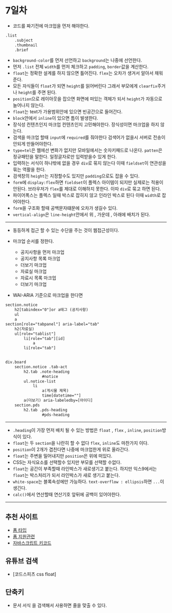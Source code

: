# 7일차

- 코드를 짜기전에 마크업을 먼저 해야한다.

```html
.list
    .subject
    .thumbnail
    .brief
```

- `background-color`를 먼저 선언하고 `background`는 나중에 선언한다.
- 먼저 `.list` 전체 `width`를 먼저 체크하고 `padding`, `border`값을 계산한다. 
- `float`는 정확한 설계를 하지 않으면 틀어진다. `flex`는 오차가 생겨서 알아서 채워준다.
- 모든 자식들이 `float`가 되면 `height`를 읽어버린다 그래서 부모에게 `clearfix`주거나 `height`를 주면 된다.
- `position`으로 레이아웃을 잡으면 화면에 떠있는 객체가 되서 `height`가 자동으로 늘어나지 않는다.
- `float`는 text가 가용범위안에 있으면 빈공간으로 들어간다.
- `block`안에서 `inline`이 있으면 틈이 발생한다.
- 장식성 컨텐츠인지 마크업 컨텐츠인지 고민해야한다. 장식성이면 마크업을 하지 않는다.
- 검색을 마크업 할때 `input`에 `required`를 줘야한다 검색어가 없을시 서버로 전송이 안되게 만들어야한다.
- `type=tel`은 웹에선 변화가 없지만 모바일에서는 숫자키패드로 나온다. `patten`은 정규패턴을 말한다. 일정글자로만 입력받을수 있게 한다.
- 입력하는 서식이 하나밖에 없을 경우 `div`로 묶지 않는다 이때 `fieldset`이 연관성을 묶는 역활을 한다.
- 검색창의 `height`는 지정할수도 있지만 `padding`으로도 잡을 수 있다.
- `form`에 `display:flex`하면 `fieldset`이 플렉스 아이템이 되지만 실제로는 적용이 안된다. 브라우저가 `flex`를 제대로 이해하지 못한다. 이따 `div`로 묶고 하면 된다.
- 파이어폭스는 플렉스 일때 박스로 잡히지 않고 인라인 박스로 된다 이때 `width`로 잡어야한다.
- `form`을 구조화 할때 공백문자떄문에 오차가 생길수 있다.
- `vertical-align`은 `line-height`안에서 위 , 가운데 , 아래에 배치가 된다.

- - -

- 동등하게 접근 할 수 있는 수단을 주는 것이 웹접근성이다.
- 마크업 순서를 정한다.
    - 공지사항을 먼저 마크업
    - 공지사항 목록 마크업
    - 더보기 마크업
    - 자료실 마크업
    - 자료시 목록 마크업
    - 더보기 마크업

- WAI-ARIA 기준으로 마크업을 한다면 

```html
section.notice
    h2[tabindex="0"]or a태그 (공지사항)
    ul
    a
section[role="tabpanel"] aria-label="tab"
    h2(자료실)
    ul[role="tablist"]
        li[role="tab"][id]
            a
        li[role="tab"]
    
```

```html
div.board
    section.notice .tab-act 
        h2.tab .note-heading
                #notice
        ul.notice-list
            li
                a(게시물 제목)
                time[datetime=""]
        a(더보기) aria-labeledby=[아이디] 
    section.pds
        h2.tab .pds-heading
                #pds-heading
```

- - -

- `.heading`이 가장 먼저 배치 될 수 있는 방법은 `float` , `flex` , `inline`, `position`방식이 있다.
- `float`는 두 `section`을 나란히 할 수 없다 `flex`, `inline`도 마찬가지 이다.
- `position`이 2개가 겹친다면 나중에 마크업한게 위로 올라간다.
- `float`는 주변을 밀어내지만 `position`은 위에 떠있다.
- CSS는 자식요소를 선택할수 있지만 부모를 선택할 수없다.
- `float`는 공간이 부족할때 라인박스가 새로생기고 붙는다. 하지만 익스9에서는 `float`는 박스처리가 되서 라인박스가 새로 생기고 붙는다.
- `white-space`는 블록속성에만 가능하다. `text-overflow : ellipsis`하면 `...`이 생긴다.
- `calc()`에서 연산할때 연산기호 앞뒤에 공백이 있어야한다.

- - -
## 추천 사이트 

- [폼 타입](https://www.miketaylr.com/pres/html5/forms2.html)
- [폼 지원관련](https://bestvpn.org/whats-my-ip/)
- [자바스크립트 키코드](http://keycode.info/)
## 유튜브 검색

- [코드스피츠 css float]

## 단축키

- 문서 서식 을 검색해서 사용하면 줄을 맞출 수 있다.
